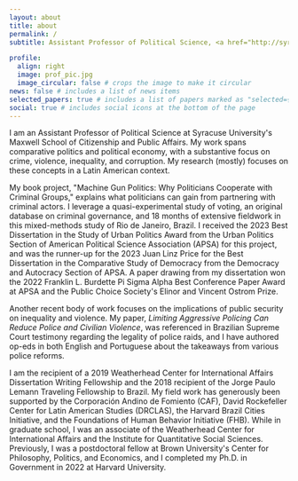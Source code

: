 ```yaml
---
layout: about
title: about
permalink: /
subtitle: Assistant Professor of Political Science, <a href="http://syracuse.edu">Syracuse University</a>

profile:
  align: right
  image: prof_pic.jpg
  image_circular: false # crops the image to make it circular
news: false # includes a list of news items
selected_papers: true # includes a list of papers marked as "selected={true}"
social: true # includes social icons at the bottom of the page
---
```


I am an Assistant Professor of Political Science at Syracuse University's Maxwell School of Citizenship and Public Affairs. My work spans comparative politics and political economy, with a substantive focus on crime, violence, inequality, and corruption. My research (mostly) focuses on these concepts in a Latin American context.

My book project, "Machine Gun Politics: Why Politicians Cooperate with Criminal Groups," explains what politicians can gain from partnering with criminal actors. I leverage a quasi-experimental study of voting, an original database on criminal governance, and 18 months of extensive fieldwork in this mixed-methods study of Rio de Janeiro, Brazil. I received the 2023 Best Dissertation in the Study of Urban Politics Award from the Urban Politics Section of American Political Science Association (APSA) for this project, and was the runner-up for the 2023 Juan Linz Price for the Best Dissertation in the Comparative Study of Democracy from the Democracy and Autocracy Section of APSA. A paper drawing from my dissertation won the 2022 Franklin L. Burdette Pi Sigma Alpha Best Conference Paper Award at APSA and the Public Choice Society's Elinor and Vincent Ostrom Prize. 

Another recent body of work focuses on the implications of public security on inequality and violence. My paper, _Limiting Aggressive Policing Can Reduce Police and Civilian Violence_, was referenced in Brazilian Supreme Court testimony regarding the legality of police raids, and I have authored op-eds in both English and Portuguese about the takeaways from various police reforms. 

I am the recipient of a 2019 Weatherhead Center for International Affairs Dissertation Writing Fellowship and the 2018 recipient of the Jorge Paulo Lemann Traveling Fellowship to Brazil. My field work has generously been supported by the Corporación Andino de Fomiento (CAF), David Rockefeller Center for Latin American Studies (DRCLAS), the Harvard Brazil Cities Initiative, and the Foundations of Human Behavior Initiative (FHB). While in graduate school, I was an associate of the Weatherhead Center for International Affairs and the Institute for Quantitative Social Sciences. Previously, I was a postdoctoral fellow at Brown University's Center for Philosophy, Politics, and Economics, and I completed my Ph.D. in Government in 2022 at Harvard University. 

 

<!-- 
%Write your biography here. Tell the world about yourself. Link to your favorite [subreddit](http://reddit.com). You can put a picture in, too. The code is already in, just name your picture `prof_pic.jpg` and put it in the `img/` folder.


%Put your address / P.O. box / other info right below your picture. You can also disable any of these elements by editing `profile` property of the YAML header of your `_pages/about.md`. Edit `_bibliography/papers.bib` and Jekyll will render your [publications page](/al-folio/publications/) automatically.

%Link to your social media connections, too. This theme is set up to use [Font Awesome icons](https://fontawesome.com/) and [Academicons](https://jpswalsh.github.io/academicons/), like the ones below. Add your Facebook, Twitter, LinkedIn, Google Scholar, or just disable all of them.

--> 
